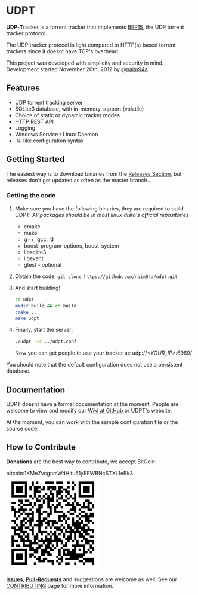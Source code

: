 # UDPT
**UDP**-**T**racker is a torrent tracker that implements [BEP15](http://www.bittorrent.org/beps/bep_0015.html),
the UDP torrent tracker protocol. 

The UDP tracker protocol is light compared to HTTP(s) based torrent 
trackers since  it doesnt have TCP's overhead.

This project was developed with simplicity and security in mind.
Development started November 20th, 2012 by [@naim94a](https://github.com/naim94a).

## Features
* UDP torrent tracking server
* SQLite3 database, with in-memory support (volatile)
* Choice of static or dynamic tracker modes
* HTTP REST API
* Logging
* Windows Service / Linux Daemon
* INI like configuration syntax

## Getting Started
The easiest way is to download binaries from the [Releases Section](https://github.com/naim94a/udpt/releases),
but releases don't get updated as often as the master branch...

### Getting the code
1. Make sure you have the following binaries, they are required to build UDPT: *All packages should be in most linux disto's official repositories*
    * cmake
    * make
    * g++, gcc, ld
    * boost_program-options, boost_system
    * libsqlite3
    * libevent
    * gtest - optional
    
2. Obtain the code: `git clone https://github.com/naim94a/udpt.git`

3. And start building!
    ```sh
    cd udpt
    mkdir build && cd build
    cmake ..
    make udpt
    ```

4. Finally, start the server:
    ```sh
    ./udpt -ic ../udpt.conf
    ```
    Now you can get people to use your tracker at: udp://*<YOUR_IP>*:6969/

You should note that the default configuration does not use a persistent database.

## Documentation
UDPT doesnt have a formal documentation at the moment. 
People are welcome to view and modify our [Wiki at GitHub](https://github.com/naim94a/udpt/wiki) or UDPT's website.

At the moment, you can work with the sample configuration file or the source code.

## How to Contribute
**Donations** are the best way to contribute, we accept BitCoin:

bitcoin:1KMeZvcgnmWdHitu51yEFWBNcSTXL1eBk3
![bitcoin:1KMeZvcgnmWdHitu51yEFWBNcSTXL1eBk3](.github/bitcoin-qr.png)

[**Issues**](https://github.com/naim94a/udpt/issues), 
[**Pull-Requests**](https://github.com/naim94a/udpt/pulls) 
and suggestions are welcome as well.
See our [CONTRIBUTING](.github/CONTRIBUTING.md) page for more information.
